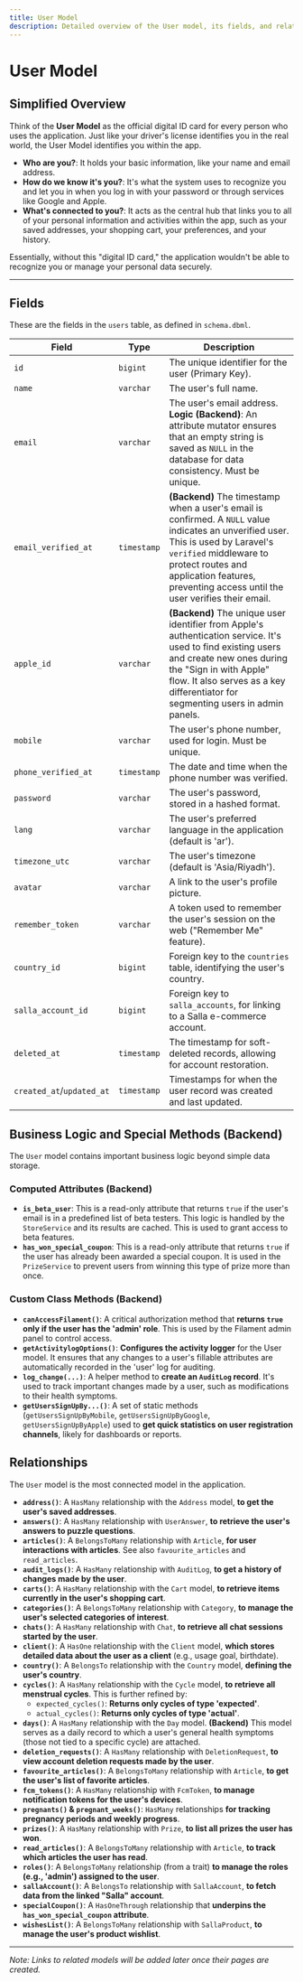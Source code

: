 ```yaml
---
title: User Model
description: Detailed overview of the User model, its fields, and relationships.
---
```


# User Model

## Simplified Overview

Think of the **User Model** as the official digital ID card for every person who uses the application. Just like your driver's license identifies you in the real world, the User Model identifies you within the app.

-   **Who are you?**: It holds your basic information, like your name and email address.
-   **How do we know it's you?**: It's what the system uses to recognize you and let you in when you log in with your password or through services like Google and Apple.
-   **What's connected to you?**: It acts as the central hub that links you to all of your personal information and activities within the app, such as your saved addresses, your shopping cart, your preferences, and your history.

Essentially, without this "digital ID card," the application wouldn't be able to recognize you or manage your personal data securely.

---

## Fields

These are the fields in the `users` table, as defined in `schema.dbml`.

| Field                 | Type        | Description                                                                     |
| --------------------- | ----------- | ------------------------------------------------------------------------------- |
| `id`                  | `bigint`    | The unique identifier for the user (Primary Key).                               |
| `name`                | `varchar`   | The user's full name.                                                           |
| `email`               | `varchar`   | The user's email address. **Logic (Backend)**: An attribute mutator ensures that an empty string is saved as `NULL` in the database for data consistency. Must be unique. |
| `email_verified_at`   | `timestamp` | **(Backend)** The timestamp when a user's email is confirmed. A `NULL` value indicates an unverified user. This is used by Laravel's `verified` middleware to protect routes and application features, preventing access until the user verifies their email. |
| `apple_id`            | `varchar`   | **(Backend)** The unique user identifier from Apple's authentication service. It's used to find existing users and create new ones during the "Sign in with Apple" flow. It also serves as a key differentiator for segmenting users in admin panels. |
| `mobile`              | `varchar`   | The user's phone number, used for login. Must be unique.                        |
| `phone_verified_at`   | `timestamp` | The date and time when the phone number was verified.                           |
| `password`            | `varchar`   | The user's password, stored in a hashed format.                                 |
| `lang`                | `varchar`   | The user's preferred language in the application (default is 'ar').             |
| `timezone_utc`        | `varchar`   | The user's timezone (default is 'Asia/Riyadh').                                 |
| `avatar`              | `varchar`   | A link to the user's profile picture.                                           |
| `remember_token`      | `varchar`   | A token used to remember the user's session on the web ("Remember Me" feature). |
| `country_id`          | `bigint`    | Foreign key to the `countries` table, identifying the user's country.           |
| `salla_account_id`    | `bigint`    | Foreign key to `salla_accounts`, for linking to a Salla e-commerce account.   |
| `deleted_at`          | `timestamp` | The timestamp for soft-deleted records, allowing for account restoration.       |
| `created_at`/`updated_at` | `timestamp` | Timestamps for when the user record was created and last updated.                 |

## Business Logic and Special Methods (Backend)

The `User` model contains important business logic beyond simple data storage.

### Computed Attributes (Backend)

-   **`is_beta_user`**: This is a read-only attribute that returns `true` if the user's email is in a predefined list of beta testers. This logic is handled by the `StoreService` and its results are cached. This is used to grant access to beta features.
-   **`has_won_special_coupon`**: This is a read-only attribute that returns `true` if the user has already been awarded a special coupon. It is used in the `PrizeService` to prevent users from winning this type of prize more than once.

### Custom Class Methods (Backend)

-   **`canAccessFilament()`**: A critical authorization method that **returns `true` only if the user has the 'admin' role**. This is used by the Filament admin panel to control access.
-   **`getActivitylogOptions()`**: **Configures the activity logger** for the User model. It ensures that any changes to a user's fillable attributes are automatically recorded in the 'user' log for auditing.
-   **`log_change(...)`**: A helper method to **create an `AuditLog` record**. It's used to track important changes made by a user, such as modifications to their health symptoms.
-   **`getUsersSignUpBy...()`**: A set of static methods (`getUsersSignUpByMobile`, `getUsersSignUpByGoogle`, `getUsersSignUpByApple`) used to **get quick statistics on user registration channels**, likely for dashboards or reports.

## Relationships

The `User` model is the most connected model in the application.

-   **`address()`**: A `HasMany` relationship with the `Address` model, **to get the user's saved addresses**.
-   **`answers()`**: A `HasMany` relationship with `UserAnswer`, **to retrieve the user's answers to puzzle questions**.
-   **`articles()`**: A `BelongsToMany` relationship with `Article`, **for user interactions with articles**. See also `favourite_articles` and `read_articles`.
-   **`audit_logs()`**: A `HasMany` relationship with `AuditLog`, **to get a history of changes made by the user**.
-   **`carts()`**: A `HasMany` relationship with the `Cart` model, **to retrieve items currently in the user's shopping cart**.
-   **`categories()`**: A `BelongsToMany` relationship with `Category`, **to manage the user's selected categories of interest**.
-   **`chats()`**: A `HasMany` relationship with `Chat`, **to retrieve all chat sessions started by the user**.
-   **`client()`**: A `HasOne` relationship with the `Client` model, **which stores detailed data about the user as a client** (e.g., usage goal, birthdate).
-   **`country()`**: A `BelongsTo` relationship with the `Country` model, **defining the user's country**.
-   **`cycles()`**: A `HasMany` relationship with the `Cycle` model, **to retrieve all menstrual cycles**. This is further refined by:
    -   `expected_cycles()`: **Returns only cycles of type 'expected'**.
    -   `actual_cycles()`: **Returns only cycles of type 'actual'**.
-   **`days()`**: A `HasMany` relationship with the `Day` model. **(Backend)** This model serves as a daily record to which a user's general health symptoms (those not tied to a specific cycle) are attached.
-   **`deletion_requests()`**: A `HasMany` relationship with `DeletionRequest`, **to view account deletion requests made by the user**.
-   **`favourite_articles()`**: A `BelongsToMany` relationship with `Article`, **to get the user's list of favorite articles**.
-   **`fcm_tokens()`**: A `HasMany` relationship with `FcmToken`, **to manage notification tokens for the user's devices**.
-   **`pregnants()` & `pregnant_weeks()`**: `HasMany` relationships **for tracking pregnancy periods and weekly progress**.
-   **`prizes()`**: A `HasMany` relationship with `Prize`, **to list all prizes the user has won**.
-   **`read_articles()`**: A `BelongsToMany` relationship with `Article`, **to track which articles the user has read**.
-   **`roles()`**: A `BelongsToMany` relationship (from a trait) **to manage the roles (e.g., 'admin') assigned to the user**.
-   **`sallaAccount()`**: A `BelongsTo` relationship with `SallaAccount`, **to fetch data from the linked "Salla" account**.
-   **`specialCoupon()`**: A `HasOneThrough` relationship that **underpins the `has_won_special_coupon` attribute**.
-   **`wishesList()`**: A `BelongsToMany` relationship with `SallaProduct`, **to manage the user's product wishlist**.

---
*Note: Links to related models will be added later once their pages are created.* 